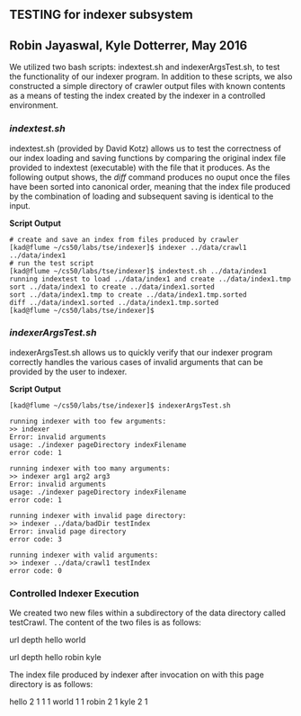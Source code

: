 ## TESTING for indexer subsystem
## Robin Jayaswal, Kyle Dotterrer, May 2016

We utilized two bash scripts: indextest.sh and indexerArgsTest.sh, to test 
the functionality of our indexer program. In addition to these scripts, we
also constructed a simple directory of crawler output files with known contents
as a means of testing the index created by the indexer in a controlled 
environment. 

### _indextest.sh_

indextest.sh (provided by David Kotz) allows us to test the correctness of our
index loading and saving functions by comparing the original index file 
provided to indextest (executable) with the file that it produces. As the 
following output shows, the _diff_ command produces no ouput once the files
have been sorted into canonical order, meaning that the index file produced 
by the combination of loading and subsequent saving is identical to the input. 

**Script Output**

```
# create and save an index from files produced by crawler
[kad@flume ~/cs50/labs/tse/indexer]$ indexer ../data/crawl1 ../data/index1
# run the test script
[kad@flume ~/cs50/labs/tse/indexer]$ indextest.sh ../data/index1
running indextest to load ../data/index1 and create ../data/index1.tmp
sort ../data/index1 to create ../data/index1.sorted
sort ../data/index1.tmp to create ../data/index1.tmp.sorted
diff ../data/index1.sorted ../data/index1.tmp.sorted
[kad@flume ~/cs50/labs/tse/indexer]$ 
```

### _indexerArgsTest.sh_

indexerArgsTest.sh allows us to quickly verify that our indexer program
correctly handles the various cases of invalid arguments that can be 
provided by the user to indexer. 

**Script Output**

```
[kad@flume ~/cs50/labs/tse/indexer]$ indexerArgsTest.sh

running indexer with too few arguments:
>> indexer
Error: invalid arguments
usage: ./indexer pageDirectory indexFilename
error code: 1

running indexer with too many arguments:
>> indexer arg1 arg2 arg3
Error: invalid arguments
usage: ./indexer pageDirectory indexFilename
error code: 1

running indexer with invalid page directory:
>> indexer ../data/badDir testIndex
Error: invalid page directory
error code: 3

running indexer with valid arguments:
>> indexer ../data/crawl1 testIndex
error code: 0
```

### Controlled Indexer Execution

We created two new files within a subdirectory of the data
directory called testCrawl. The content of the two files is as follows:

url 
depth
hello world

url
depth
hello robin kyle

The index file produced by indexer after invocation on with this page directory
is as follows:

hello 2 1 1 1
world 1 1
robin 2 1
kyle 2 1






